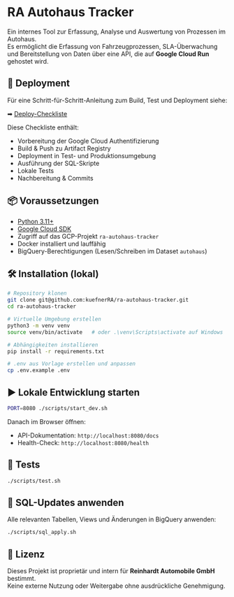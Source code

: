 # RA Autohaus Tracker

Ein internes Tool zur Erfassung, Analyse und Auswertung von Prozessen im Autohaus.  
Es ermöglicht die Erfassung von Fahrzeugprozessen, SLA-Überwachung und Bereitstellung von Daten über eine API, die auf **Google Cloud Run** gehostet wird.

## 🚀 Deployment

Für eine Schritt-für-Schritt-Anleitung zum Build, Test und Deployment siehe:

➡ [Deploy-Checkliste](docs/DEPLOY_CHECKLIST.md)

Diese Checkliste enthält:
- Vorbereitung der Google Cloud Authentifizierung
- Build & Push zu Artifact Registry
- Deployment in Test- und Produktionsumgebung
- Ausführung der SQL-Skripte
- Lokale Tests
- Nachbereitung & Commits

## 📦 Voraussetzungen

- [Python 3.11+](https://www.python.org/downloads/)
- [Google Cloud SDK](https://cloud.google.com/sdk/docs/install)
- Zugriff auf das GCP-Projekt `ra-autohaus-tracker`
- Docker installiert und lauffähig
- BigQuery-Berechtigungen (Lesen/Schreiben im Dataset `autohaus`)

## 🛠 Installation (lokal)

```bash
# Repository klonen
git clone git@github.com:kuefnerRA/ra-autohaus-tracker.git
cd ra-autohaus-tracker

# Virtuelle Umgebung erstellen
python3 -m venv venv
source venv/bin/activate   # oder .\venv\Scripts\activate auf Windows

# Abhängigkeiten installieren
pip install -r requirements.txt

# .env aus Vorlage erstellen und anpassen
cp .env.example .env
```

## ▶ Lokale Entwicklung starten

```bash
PORT=8080 ./scripts/start_dev.sh
```
Danach im Browser öffnen:  
- API-Dokumentation: `http://localhost:8080/docs`  
- Health-Check: `http://localhost:8080/health`

## 🧪 Tests

```bash
./scripts/test.sh
```

## 💾 SQL-Updates anwenden

Alle relevanten Tabellen, Views und Änderungen in BigQuery anwenden:
```bash
./scripts/sql_apply.sh
```

## 📜 Lizenz

Dieses Projekt ist proprietär und intern für **Reinhardt Automobile GmbH** bestimmt.  
Keine externe Nutzung oder Weitergabe ohne ausdrückliche Genehmigung.
